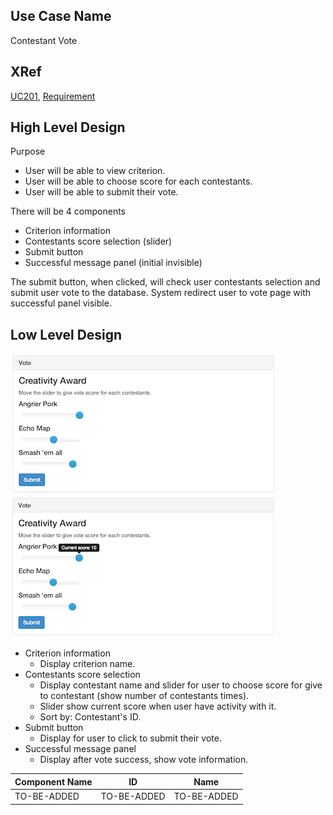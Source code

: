 Use Case Name
-------------
Contestant Vote

XRef
----
[UC201](https://github.com/AKWEXV/exceedvote_ws/blob/master/use-cases/uc201-contestant-vote.md), [Requirement](https://github.com/AKWEXV/exceedvote_ws/wiki/Requirement)

High Level Design
-----------------
Purpose

* User will be able to view criterion.
* User will be able to choose score for each contestants.
* User will be able to submit their vote.

There will be 4 components

* Criterion information
* Contestants score selection (slider)
* Submit button
* Successful message panel (initial invisible)

The submit button, when clicked, will check user contestants selection and submit user vote to the database. System redirect user to vote page with successful panel visible.


Low Level Design
----------------
![Screenshot](images/ds201-contestantVote1.png)
![Screenshot](images/ds201-contestantVote2.png)

* Criterion information
    * Display criterion name.
* Contestants score selection
    * Display contestant name and slider for user to choose score for give to contestant (show number of contestants times).
    * Slider show current score when user have activity with it.
    * Sort by: Contestant's ID.
* Submit button
    * Display for user to click to submit their vote.
* Successful message panel
    * Display after vote success, show vote information.

| Component Name | ID | Name |
| -------------- | -- | ---- |
| TO-BE-ADDED | TO-BE-ADDED | TO-BE-ADDED |